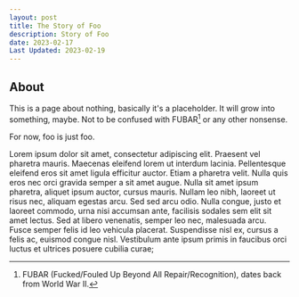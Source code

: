 ```yaml
---
layout: post
title: The Story of Foo
description: Story of Foo
date: 2023-02-17
Last Updated: 2023-02-19
---
```

## About

This is a page about nothing, basically it's a placeholder.  It will grow into something, maybe.  Not to be confused with FUBAR[^1] or any other nonsense.

For now, foo is just foo.

Lorem ipsum dolor sit amet, consectetur adipiscing elit. Praesent vel pharetra mauris. Maecenas eleifend lorem ut interdum lacinia. Pellentesque eleifend eros sit amet ligula efficitur auctor. Etiam a pharetra velit. Nulla quis eros nec orci gravida semper a sit amet augue. Nulla sit amet ipsum pharetra, aliquet ipsum auctor, cursus mauris. Nullam leo nibh, laoreet ut risus nec, aliquam egestas arcu. Sed sed arcu odio. Nulla congue, justo et laoreet commodo, urna nisi accumsan ante, facilisis sodales sem elit sit amet lectus. Sed at libero venenatis, semper leo nec, malesuada arcu. Fusce semper felis id leo vehicula placerat. Suspendisse nisl ex, cursus a felis ac, euismod congue nisl. Vestibulum ante ipsum primis in faucibus orci luctus et ultrices posuere cubilia curae;

[^1]: FUBAR (Fucked/Fouled Up Beyond All Repair/Recognition), dates back from World War II.
